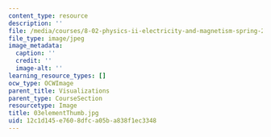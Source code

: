```yaml
---
content_type: resource
description: ''
file: /media/courses/8-02-physics-ii-electricity-and-magnetism-spring-2007/12c1d145e7608dfca05ba838f1ec3348_03elementThumb.jpg
file_type: image/jpeg
image_metadata:
  caption: ''
  credit: ''
  image-alt: ''
learning_resource_types: []
ocw_type: OCWImage
parent_title: Visualizations
parent_type: CourseSection
resourcetype: Image
title: 03elementThumb.jpg
uid: 12c1d145-e760-8dfc-a05b-a838f1ec3348
---
```

